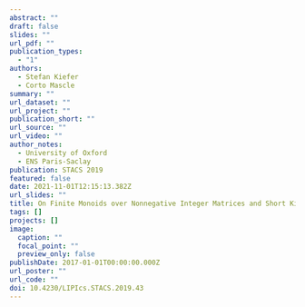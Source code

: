 ```yaml
---
abstract: ""
draft: false
slides: ""
url_pdf: ""
publication_types:
  - "1"
authors:
  - Stefan Kiefer
  - Corto Mascle
summary: ""
url_dataset: ""
url_project: ""
publication_short: ""
url_source: ""
url_video: ""
author_notes:
  - University of Oxford
  - ENS Paris-Saclay
publication: STACS 2019
featured: false
date: 2021-11-01T12:15:13.382Z
url_slides: ""
title: On Finite Monoids over Nonnegative Integer Matrices and Short Killing Words
tags: []
projects: []
image:
  caption: ""
  focal_point: ""
  preview_only: false
publishDate: 2017-01-01T00:00:00.000Z
url_poster: ""
url_code: ""
doi: 10.4230/LIPIcs.STACS.2019.43
---
```

